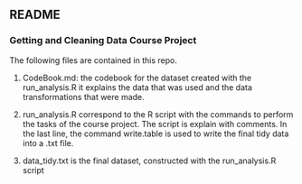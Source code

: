 ## README

### Getting and Cleaning Data Course Project

The following files are contained in this repo.

1.  CodeBook.md: the codebook for the dataset created with the run_analysis.R
it explains the data that was used and the data transformations that were made.
	
2.  run_analysis.R correspond to the R script with the commands to perform the
tasks of the course project. The script is explain with comments. In the last
line, the command write.table is used to write the final tidy data into a 
.txt file.

3. data_tidy.txt is the final dataset, constructed with the run_analysis.R script
   
 
	
	